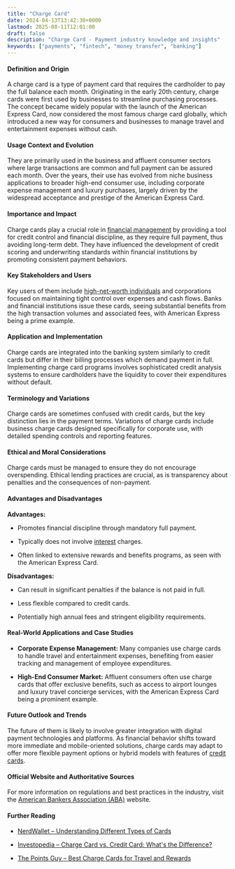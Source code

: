 ```yaml
---
title: "Charge Card"
date: 2024-04-13T13:42:30+0000
lastmod: 2025-08-11T12:01:00
draft: false
description: "Charge Card - Payment industry knowledge and insights"
keywords: ["payments", "fintech", "money transfer", "banking"]
---
```


#### Definition and Origin

A charge card is a type of payment card that requires the cardholder to pay the full balance each month. Originating in the early 20th century, charge cards were first used by businesses to streamline purchasing processes. The concept became widely popular with the launch of the American Express Card, now considered the most famous charge card globally, which introduced a new way for consumers and businesses to manage travel and entertainment expenses without cash.

#### Usage Context and Evolution

They are primarily used in the business and affluent consumer sectors where large transactions are common and full payment can be assured each month. Over the years, their use has evolved from niche business applications to broader high-end consumer use, including corporate expense management and luxury purchases, largely driven by the widespread acceptance and prestige of the American Express Card.

#### Importance and Impact

Charge cards play a crucial role in [financial management](https://faisalkhanllc.xyz/resources/payments-wiki/c/cash-management/) by providing a tool for credit control and financial discipline, as they require full payment, thus avoiding long-term debt. They have influenced the development of credit scoring and underwriting standards within financial institutions by promoting consistent payment behaviors.

#### Key Stakeholders and Users

Key users of them include [high-net-worth individuals](https://faisalkhanllc.xyz/resources/payments-wiki/h/high-net-worth-individuals-hnwis/) and corporations focused on maintaining tight control over expenses and cash flows. Banks and financial institutions issue these cards, seeing substantial benefits from the high transaction volumes and associated fees, with American Express being a prime example.

#### Application and Implementation

Charge cards are integrated into the banking system similarly to credit cards but differ in their billing processes which demand payment in full. Implementing charge card programs involves sophisticated credit analysis systems to ensure cardholders have the liquidity to cover their expenditures without default.

#### Terminology and Variations

Charge cards are sometimes confused with credit cards, but the key distinction lies in the payment terms. Variations of charge cards include business charge cards designed specifically for corporate use, with detailed spending controls and reporting features.

#### Ethical and Moral Considerations

Charge cards must be managed to ensure they do not encourage overspending. Ethical lending practices are crucial, as is transparency about penalties and the consequences of non-payment.

#### Advantages and Disadvantages

**Advantages:**

- Promotes financial discipline through mandatory full payment.

- Typically does not involve [interest](https://faisalkhanllc.xyz/resources/payments-wiki/i/interest/) charges.

- Often linked to extensive rewards and benefits programs, as seen with the American Express Card.

**Disadvantages:**

- Can result in significant penalties if the balance is not paid in full.

- Less flexible compared to credit cards.

- Potentially high annual fees and stringent eligibility requirements.

#### Real-World Applications and Case Studies

- **Corporate Expense Management:** Many companies use charge cards to handle travel and entertainment expenses, benefiting from easier tracking and management of employee expenditures.

- **High-End Consumer Market:** Affluent consumers often use charge cards that offer exclusive benefits, such as access to airport lounges and luxury travel concierge services, with the American Express Card being a prominent example.

#### Future Outlook and Trends

The future of them is likely to involve greater integration with digital payment technologies and platforms. As financial behavior shifts toward more immediate and mobile-oriented solutions, charge cards may adapt to offer more flexible payment options or hybrid models with features of [credit cards](https://faisalkhanllc.xyz/resources/payments-wiki/c/credit-card/).

#### Official Website and Authoritative Sources

For more information on regulations and best practices in the industry, visit the [American Bankers Association (ABA)](https://www.aba.com) website.

#### Further Reading

- [NerdWallet – Understanding Different Types of Cards](https://www.nerdwallet.com)

- [Investopedia – Charge Card vs. Credit Card: What's the Difference?](https://www.investopedia.com)

- [The Points Guy – Best Charge Cards for Travel and Rewards](https://thepointsguy.com)